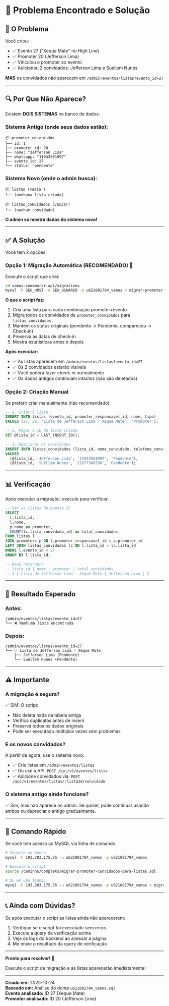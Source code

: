# 🎯 Problema Encontrado e Solução

## 📌 O Problema

Você criou:
- ✅ Evento 27 ("Xeque Mate" no High Line)
- ✅ Promoter 20 (Jefferson Lima)  
- ✅ Vinculou o promoter ao evento
- ✅ Adicionou 2 convidados: Jefferson Lima e Suellem Nunes

**MAS** os convidados não aparecem em `/admin/eventos/listas?evento_id=27`

---

## 🔍 Por Que Não Aparece?

Existem **DOIS SISTEMAS** no banco de dados:

### Sistema Antigo (onde seus dados estão):
```
📦 promoter_convidados
├── id: 1
├── promoter_id: 20
├── nome: "Jefferson Lima"
├── whatsapp: "11943501097"
├── evento_id: 27
└── status: "pendente"
```

### Sistema Novo (onde o admin busca):
```
📦 listas (vazia!)
└── (nenhuma lista criada)

📦 listas_convidados (vazia!)
└── (nenhum convidado)
```

**O admin só mostra dados do sistema novo!**

---

## ✅ A Solução

Você tem 2 opções:

### Opção 1: Migração Automática (RECOMENDADO) 🚀

Execute o script que criei:

```bash
cd vamos-comemorar-api/migrations
mysql -h SEU_HOST -u SEU_USUARIO -p u621081794_vamos < migrar-promoter-convidados-para-listas.sql
```

**O que o script faz:**
1. Cria uma lista para cada combinação promoter+evento
2. Migra todos os convidados de `promoter_convidados` para `listas_convidados`
3. Mantém os status originais (pendente → Pendente, compareceu → Check-in)
4. Preserva as datas de check-in
5. Mostra estatísticas antes e depois

**Após executar:**
- ✅ As listas aparecem em `/admin/eventos/listas?evento_id=27`
- ✅ Os 2 convidados estarão visíveis
- ✅ Você poderá fazer check-in normalmente
- ✅ Os dados antigos continuam intactos (não são deletados)

### Opção 2: Criação Manual

Se preferir criar manualmente (não recomendado):

```sql
-- 1. Criar a lista
INSERT INTO listas (evento_id, promoter_responsavel_id, nome, tipo)
VALUES (27, 20, 'Lista de Jefferson Lima - Xeque Mate', 'Promoter');

-- 2. Pegar o ID da lista criada
SET @lista_id = LAST_INSERT_ID();

-- 3. Adicionar os convidados
INSERT INTO listas_convidados (lista_id, nome_convidado, telefone_convidado, status_checkin)
VALUES 
  (@lista_id, 'Jefferson Lima', '11943501097', 'Pendente'),
  (@lista_id, 'Suellem Nunes', '21877366536', 'Pendente');
```

---

## 📊 Verificação

Após executar a migração, execute para verificar:

```sql
-- Ver as listas do evento 27
SELECT 
  l.lista_id,
  l.nome,
  p.nome as promoter,
  COUNT(lc.lista_convidado_id) as total_convidados
FROM listas l
JOIN promoters p ON l.promoter_responsavel_id = p.promoter_id
LEFT JOIN listas_convidados lc ON l.lista_id = lc.lista_id
WHERE l.evento_id = 27
GROUP BY l.lista_id;

-- Deve retornar:
-- lista_id | nome | promoter | total_convidados
-- X | Lista de Jefferson Lima - Xeque Mate | Jefferson Lima | 2
```

---

## 🎯 Resultado Esperado

### Antes:
```
/admin/eventos/listas?evento_id=27
└── ❌ Nenhuma lista encontrada
```

### Depois:
```
/admin/eventos/listas?evento_id=27
└── ✅ Lista de Jefferson Lima - Xeque Mate
    ├── Jefferson Lima (Pendente)
    └── Suellem Nunes (Pendente)
```

---

## ⚠️ Importante

### A migração é segura?
✅ SIM! O script:
- Não deleta nada da tabela antiga
- Verifica duplicatas antes de inserir
- Preserva todos os dados originais
- Pode ser executado múltiplas vezes sem problemas

### E os novos convidados?
A partir de agora, use o sistema novo:
- ✅ Crie listas em `/admin/eventos/listas`
- ✅ Ou use a API: `POST /api/v1/eventos/listas`
- ✅ Adicione convidados via: `POST /api/v1/eventos/listas/:listaId/convidado`

### O sistema antigo ainda funciona?
✅ Sim, mas não aparece no admin. Se quiser, pode continuar usando ambos ou depreciar o antigo gradualmente.

---

## 🚀 Comando Rápido

Se você tem acesso ao MySQL via linha de comando:

```bash
# Conecte ao banco
mysql -h 193.203.175.55 -u u621081794_vamos -p u621081794_vamos

# Execute o script
source /caminho/completo/migrar-promoter-convidados-para-listas.sql

# Ou em uma linha:
mysql -h 193.203.175.55 -u u621081794_vamos -p u621081794_vamos < migrar-promoter-convidados-para-listas.sql
```

---

## 📞 Ainda com Dúvidas?

Se após executar o script as listas ainda não aparecerem:

1. Verifique se o script foi executado sem erros
2. Execute a query de verificação acima
3. Veja os logs do backend ao acessar a página
4. Me envie o resultado da query de verificação

---

**Pronto para resolver!** 🎉

Execute o script de migração e as listas aparecerão imediatamente!

---

**Criado em:** 2025-10-24  
**Baseado em:** Análise do dump `u621081794_vamos.sql`  
**Evento analisado:** ID 27 (Xeque Mate)  
**Promoter analisado:** ID 20 (Jefferson Lima)





